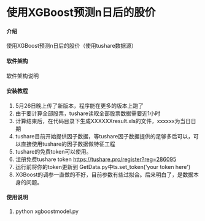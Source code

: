 # 使用XGBoost预测n日后的股价

#### 介绍
使用XGBoost预测n日后的股价（使用tushare数据源）

#### 软件架构
软件架构说明


#### 安装教程

1.  5月26日晚上传了新版本，程序能在更多的版本上跑了
2.  由于要计算全部股票，tushare读取全部股票数据需要近1小时
3.  计算结束后，在代码目录下生成XXXXXXresult.xls的文件，xxxxxx为当日日期
4.  tushare目前开始提供因子数据，等tushare因子数据提供的足够多后可以，可以直接使用tushare的因子数据做特征工程
5.  tushare的免费token可以使用。
6.  注册免费tushare token https://tushare.pro/register?reg=286095
7.  运行前将你的token更新到 GetData.py中ts.set_token('your token here')
8.  XGBoost的调参一直做的不好，目前参数有些过拟合。后来明白了，是数据本身的问题。


#### 使用说明

1.  python xgboostmodel.py

